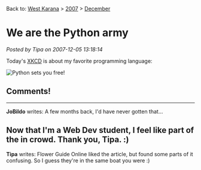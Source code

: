 Back to: [West Karana](/posts/westkarana.md) > [2007](/posts/2007/westkarana.md) > [December](./westkarana.md)
# We are the Python army

*Posted by Tipa on 2007-12-05 13:18:14*

Today's [XKCD](http://xkcd.com/) is about my favorite programming language:

![Python sets you free!](http://imgs.xkcd.com/comics/python.png)

## Comments!
---
**JoBildo** writes: A few months back, I'd have never gotten that...

Now that I'm a Web Dev student, I feel like part of the in crowd. Thank you, Tipa. :)
---
**Tipa** writes: Flower Guide Online liked the article, but found some parts of it confusing. So I guess they're in the same boat you were :)
